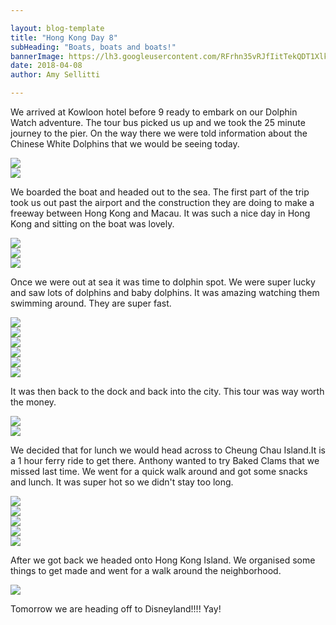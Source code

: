 ```yaml
---

layout: blog-template
title: "Hong Kong Day 8"
subHeading: "Boats, boats and boats!"
bannerImage: https://lh3.googleusercontent.com/RFrhn35vRJfIitTekQDT1Xlk3H-Gi52Ya298uAgmPvs1Low-glOwLDqc00pcPxld6tM570Wal9Mi2LP6EKEokrNPkQ-XihOWNxBMPK0NWAHURO71g-Rl0BcEyaMrdjKWpZNyleLjvA=w2400
date: 2018-04-08
author: Amy Sellitti

---
```


We arrived at Kowloon hotel before 9 ready to embark on our Dolphin Watch adventure. The tour bus picked us up and we took the 25 minute journey to the pier. On the way there we were told information about the Chinese White Dolphins that we would be seeing today. 


<div class="center-image"><img src="https://lh3.googleusercontent.com/YnisUqlPNLWTctiwrlLPoJY4weef9a1lClf2lr9hwLXu9cF6dqivXVKuUlEpB30UOMFbP3uac7PjVYkItnNmzCAs_MWP7911pTWIP3sYjiIvhyyUOaNXQfRNEuIM98tMaCIfpAKCqA=w2400" /></div>
<div class="center-image"><img src="https://lh3.googleusercontent.com/I0wxVfko2GuHl-mtNSb5DW7gO0z3657mlppQbm7Kj7CG-JWsofNg-aF1ZsaUnaLFtRPpp80J4LkG5IPnJNhKGlc9bvv0h6NvfvxsimT04OnxlMDUE0XGb1IDiVEM-vgMSPXBzeq15w=w2400" /></div>

We boarded the boat and headed out to the sea. The first part of the trip took us out past the airport and the construction they are doing to make a freeway between Hong Kong and Macau. It was such a nice day in Hong Kong and sitting on the boat was lovely.

<div class="center-image"><img src="https://lh3.googleusercontent.com/H0g2Ok1wcndVwPrpjhUK2YCBkEAqCP1PErAtmQABULrTqoWK6_4FgPIP_uzaiH9dy58_PEYaljR37HRcWquQLn1dpRy86LInX1SjeDdvdzqY4emuq7IC5i_kiT0KjyudsOppDgthFQ=w2400" /></div>
<div class="center-image"><img src="https://lh3.googleusercontent.com/YWMCP9EPn7-iULlbXG5iYHoDC7OpW15QRdIYvCQWfsWCcA1_LwDF16WVqagYD38WjOmAHO8bb87tPTxt19_XeIWsZsMETtQBi62h8NeB9HP-3KQxOVc__8zvdLhspu01cuAyr9j28w=w2400" /></div>
<div class="center-image"><img src="https://lh3.googleusercontent.com/rbjEhJbpNfdjpCCb9l3CLjQ0HaX5yn4OBJGwhp7wh3RMch6-S-_hq9w99jXFgE0NhzH6SiIfGYq7AYDQuPUb1oGdukvia_L9el8IvZlsnkQQ1MR3h4jXaEf0mZ17j5uxg7-G5lRa1w=w2400" /></div>

Once we were out at sea it was time to dolphin spot. We were super lucky and saw lots of dolphins and baby dolphins. It was amazing watching them swimming around. They are super fast.  

<div class="center-image"><img src="https://lh3.googleusercontent.com/XX14Hh8HAMJcGY1Bg-YtHAgsrPWwno_ZtM2NY-p_h4WIHXPQM2MOOWze55x_Oan1M2UU3jn3Q7Ixpg-xD8clY3IeuR21B4fELp09_6lXnRogLNE9j-IGniX1_GPUjJzBzGkyGs31tA=w2400" /></div>
<div class="center-image"><img src="https://lh3.googleusercontent.com/19eT75Uanj4CVfBMiHYt6OWMZUGQ3QA7AwNx2qFyFqnmLHGqhaTlTpPhBR8shjfjEtpfaSIYfqr5sfzqarWeXNcQQ2c7Ldz-kbdlj-3JXdVJCemUXxSh6MUkHk6jpa46yV-o442yAQ=w2400" /></div>
<div class="center-image"><img src="https://lh3.googleusercontent.com/beeIXe5IvBPm0b9SkLbdHcLEu-8vBynCPfH0-HlDw3nFGrnPl7HeRk19UIdaDCL6OEWoYAkm7qU4gze1Ei9_mD_az96RSpBdXoRY6_h6n6PaummuanjRyHdWxpkONu_X3QKRU3ANPQ=w2400" /></div>
<div class="center-image"><img src="https://lh3.googleusercontent.com/RFrhn35vRJfIitTekQDT1Xlk3H-Gi52Ya298uAgmPvs1Low-glOwLDqc00pcPxld6tM570Wal9Mi2LP6EKEokrNPkQ-XihOWNxBMPK0NWAHURO71g-Rl0BcEyaMrdjKWpZNyleLjvA=w2400" /></div>
<div class="center-image"><img src="https://lh3.googleusercontent.com/hGGLpvEYVQfEilALob_EgV1Zk3rbpBjwPiMf-cGN185CeqXyvSmNBz-XgDaITYS_Ddpa1kH4-yjZoDb6gqpR3ORlD4G999915CnL7uAY93jO0zNo9dGv_B2n-G6YupZzgeDLSc39SA=w2400" /></div>
<div class="center-image"><img src="https://lh3.googleusercontent.com/EWGdpaDTHZNj5s59enrGFuznaKf4egkFOPn-1YzVmKTonIi0wXJAZYl2lDQcspYWqfuLT15opMZAgXsKzeWgGrMKE1X5hRO0liWKk_YIgtT5PlTjlCbUjy3zsdSU-Vyqef7rYXx5xQ=w2400" /></div>

It was then back to the dock and back into the city. This tour was way worth the money. 

<div class="center-image"><img src="https://lh3.googleusercontent.com/yaInFXT_JTEGMVLY1WhOCNAhXHfxPYyZw6yhu5TZ4TMXhJjTD2dOD0OvgBv-eoU6SOjk9H6CqWbh6Ljbrr37ryz3tktLj_yGzoOWZGmRGZzRKnpYbjrpbJ5ERkAClirmqLIhIo7pOw=w2400" /></div>
<div class="center-image"><img src="https://lh3.googleusercontent.com/8dYYs2LrF98Xev3qGtkkIG7U29H2wlwco-xWGO-_y5d2tOWMWmrTtHbSFjj5e4LwH5_ojOLElwFynKtArxx0hW2UG609owtckvLzmThPZvbeYXxu6c0bGOpipvLjh8YT_pPmoLv1OA=w2400" /></div>

We decided that for lunch we would head across to Cheung Chau Island.It is a 1 hour ferry ride to get there. Anthony wanted to try Baked Clams that we missed last time. We went for a quick walk around and got some snacks and lunch. It was super hot so we didn't stay too long.

<div class="center-image"><img src="https://lh3.googleusercontent.com/RltBnFVC-SPnQGzzeJcSf646ALn0smvq7NmqOkmIeETJCpjWU0_L-MIt17JFIvH-2sxsvgUj-eCN0vyXuOMEsCsJXmJL0Xn5ABCZO4VPqbO-ns5Pn-BCcFA5m3amek6AeFrdp5B2xg=w2400" /></div>
<div class="center-image"><img src="https://lh3.googleusercontent.com/8S36_SovWEzVt9jXsIDtYqLE9W6mUiPxnOjO3FVw9y0A32mnv3CXM2WBi5_FYaLwYuFXuW7LaTbhMiHXwNKZlHHhVpERHxipwkiGlQtcmUJXKFeNzdUlVIBDskGrk4xbJPObkc8JwQ=w2400" /></div>
<div class="center-image"><img src="https://lh3.googleusercontent.com/7OJzO1HlXzG6zXdJbwl878aFUbClZK0hAp8_YttdMVW6El0LSh28h0goorCz4iTh1a0tkFOGzheZsOPmZ4fuQKhMY-THMuxzW4kWBM27YKGpXmwqmIGUlFxxSFJe2wTW_sblL_UtPg=w2400" /></div>
<div class="center-image"><img src="https://lh3.googleusercontent.com/OnVVh9aCxZ1K088VUogUOZbXV3RU0LkuZQTj619jBPjIo2YdwYA54bZPFkSMVdnwFcbFEw_lScS3jrPyA8xFtLTuZdeOYx9A5rSS3D5VuDuQc0fopmJbQxlaZ8QrTWCtTtf1J80RAw=w2400" /></div>
<div class="center-image"><img src="https://lh3.googleusercontent.com/q5ewI7O2bsI7k0l_eN-CduonrhzCfpwFsew9wG_Pf6cBljv_1pl4C9nhx0F_FTPMdGKe3K-5IY-dH4sOwXuZXjKev8GF24SDb-j5NandWKfL3e1BpcASxfjkUkKU8SRmOCUc4nSqyg=w2400" /></div>

After we got back we headed onto Hong Kong Island. We organised some things to get made and went for a walk around the neighborhood. 
<div class="center-image"><img src="https://lh3.googleusercontent.com/o4MHpeqDvSGgl3CmWVZ4Q3dyW8jBbq_XDkr4pIsFPrk0hYMjuTVUF9ZUnj9pnVo4-OOEjeq7s3d4kt7ftW9uGu3-rW8RkVKwMDAPHkPlHxMC_d1nb31bjvyDDI_1flWVmZ0cMzEP3A=w2400" /></div>

Tomorrow we are heading off to Disneyland!!!! Yay!
